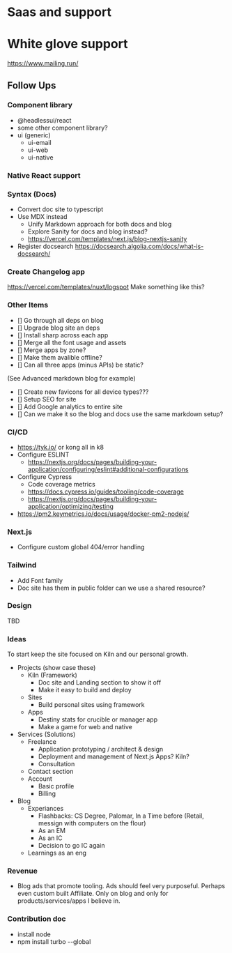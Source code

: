 # Saas and support
 # White glove support
 https://www.mailing.run/


## Follow Ups

### Component library
- @headlessui/react
- some other component library?
- ui (generic)
    - ui-email
    - ui-web
    - ui-native
### Native React support

### Syntax (Docs)
- Convert doc site to typescript
- Use MDX instead
    - Unify Markdown approach for both docs and blog
    - Explore Sanity for docs and blog instead?
    - https://vercel.com/templates/next.js/blog-nextjs-sanity
- Register docsearch https://docsearch.algolia.com/docs/what-is-docsearch/

### Create Changelog app

https://vercel.com/templates/nuxt/logspot
Make something like this?

### Other Items
- [] Go through all deps on blog
- [] Upgrade blog site an deps
- [] Install sharp across each app
- [] Merge all the font usage and assets
- [] Merge apps by zone? 
- [] Make them avalible offline?
- [] Can all three apps (minus APIs) be static?

(See Advanced markdown blog for example)
- [] Create new favicons for all device types???
- [] Setup SEO for site
- [] Add Google analytics to entire site
- [] Can we make it so the blog and docs use the same markdown setup?

### CI/CD
- https://tyk.io/ or kong all in k8
- Configure ESLINT
    - https://nextjs.org/docs/pages/building-your-application/configuring/eslint#additional-configurations
- Configure Cypress
    - Code coverage metrics
    - https://docs.cypress.io/guides/tooling/code-coverage
    - https://nextjs.org/docs/pages/building-your-application/optimizing/testing
- https://pm2.keymetrics.io/docs/usage/docker-pm2-nodejs/

### Next.js

- Configure custom global 404/error handling

### Tailwind

- Add Font family
- Doc site has them in public folder can we use a shared resource?

### Design
TBD

### Ideas
To start keep the site focused on Kiln and our personal growth.
- Projects (show case these)
    - Kiln (Framework) 
        - Doc site and Landing section to show it off
        - Make it easy to build and deploy
    - Sites 
        - Build personal sites using framework
    - Apps
        - Destiny stats for crucible or manager app
        - Make a game for web and native
- Services (Solutions)
    - Freelance
        - Application prototyping / architect & design
        - Deployment and management of Next.js Apps? Kiln?
        - Consultation
    - Contact section
    - Account
        - Basic profile
        - Billing
- Blog
    - Experiances
        - Flashbacks: CS Degree, Palomar, In a Time before (Retail, messign with computers on the flour)
        - As an EM
        - As an IC
        - Decision to go IC again
    - Learnings as an eng

### Revenue
- Blog ads that promote tooling. Ads should feel very purposeful. Perhaps even custom built Affiliate. Only on blog and only for products/services/apps I believe in.


### Contribution doc
- install node
- npm install turbo --global